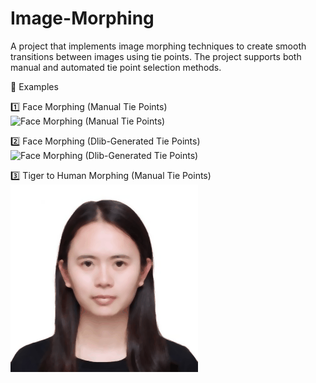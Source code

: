 # Image-Morphing

A project that implements image morphing techniques to create smooth transitions between images using tie points. The project supports both manual and automated tie point selection methods.

📌 Examples

1️⃣ Face Morphing (Manual Tie Points)  
![Face Morphing (Manual Tie Points)](output.gif)

2️⃣ Face Morphing (Dlib-Generated Tie Points)  
![Face Morphing (Dlib-Generated Tie Points)](output1.gif)

3️⃣ Tiger to Human Morphing (Manual Tie Points)  
![Tiger to Human Morphing (Manual Tie Points)](output_hum_2_tiger.gif)
